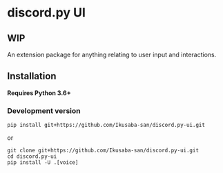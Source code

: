 # discord.py UI

## WIP

An extension package for anything relating to user input and interactions.

## Installation

**Requires Python 3.6+**

### Development version
```
pip install git+https://github.com/Ikusaba-san/discord.py-ui.git
```
or
```
git clone git+https://github.com/Ikusaba-san/discord.py-ui.git
cd discord.py-ui
pip install -U .[voice]
```